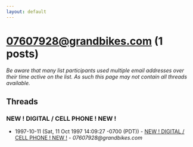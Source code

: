 ```yaml
---
layout: default
---
```


# 07607928@grandbikes.com (1 posts)

_Be aware that many list participants used multiple email addresses over their time active on the list. As such this page may not contain all threads available._

## Threads

### NEW !       DIGITAL / CELL PHONE !       NEW !
+ 1997-10-11 (Sat, 11 Oct 1997 14:09:27 -0700 (PDT)) - [NEW !       DIGITAL / CELL PHONE !       NEW !](/archive/1997/10/09261cb3f03eb3d4079a6d05483a5e8734c5d665860f8f8fa57ef81c24210e54) - _07607928@grandbikes.com_

